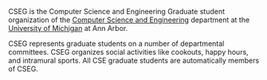 CSEG is the Computer Science and Engineering Graduate student organization of
the [Computer Science and Engineering](https://cse.engin.umich.edu/) department at
the [University of Michigan](https://umich.edu) at Ann Arbor.

CSEG represents graduate students on a number of departmental committees. CSEG
organizes social activities like cookouts, happy hours, and intramural sports.
All CSE graduate students are automatically members of CSEG.
